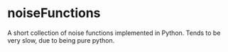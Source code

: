 noiseFunctions
==============

A short collection of noise functions implemented in Python. Tends to be very slow, due to being pure python.
